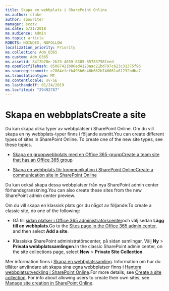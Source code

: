 ```yaml
---
title: Skapa en webbplats i SharePoint Online
ms.author: clake
author: spowriter
manager: scotv
ms.date: 5/21/2018
ms.audience: Admin
ms.topic: article
ROBOTS: NOINDEX, NOFOLLOW
localization_priority: Priority
ms.collection: Adm_O365
ms.custom: Adm_O365
ms.assetid: 84f2b70e-2b23-4039-8305-85783798feed
ms.openlocfilehash: 85067421b86ed4128aac21bd797c623c31375f96
ms.sourcegitcommit: e2864efcfb493b6e46b662b746661a61232bdba7
ms.translationtype: MT
ms.contentlocale: sv-SE
ms.lasthandoff: 01/24/2019
ms.locfileid: "29492787"
---
```

# <a name="create-a-site"></a><span data-ttu-id="dc79d-102">Skapa en webbplats</span><span class="sxs-lookup"><span data-stu-id="dc79d-102">Create a site</span></span>

<span data-ttu-id="dc79d-p101">Du kan skapa olika typer av webbplatser i SharePoint Online. Om du vill skapa en ny webbplats-typer finns i följande avsnitt.</span><span class="sxs-lookup"><span data-stu-id="dc79d-p101">You can create different types of sites in SharePoint Online. To create one of the new site types, see these topics.</span></span>
  
- [<span data-ttu-id="dc79d-105">Skapa en gruppwebbplats med en Office 365-grupp</span><span class="sxs-lookup"><span data-stu-id="dc79d-105">Create a team site that has an Office 365 group</span></span>](https://go.microsoft.com/fwlink/?linkid=866292)
    
- [<span data-ttu-id="dc79d-106">Skapa en webbplats för kommunikation i SharePoint Online</span><span class="sxs-lookup"><span data-stu-id="dc79d-106">Create a communication site in SharePoint Online</span></span>](https://go.microsoft.com/fwlink/?linkid=866294)
    
<span data-ttu-id="dc79d-107">Du kan också skapa dessa webbplatser från nya SharePoint admin center förhandsgranskning.</span><span class="sxs-lookup"><span data-stu-id="dc79d-107">You can also create these sites from the new SharePoint admin center preview.</span></span>
  
<span data-ttu-id="dc79d-108">Om du vill skapa en klassisk plats gör du något av följande:</span><span class="sxs-lookup"><span data-stu-id="dc79d-108">To create a classic site, do one of the following:</span></span>
  
- <span data-ttu-id="dc79d-109">Gå till [sidan platser i Office 365 administratörscenter](https://portal.office.com/adminportal/home#/SitesList)och välj sedan **Lägg till en webbplats**.</span><span class="sxs-lookup"><span data-stu-id="dc79d-109">Go to the [Sites page in the Office 365 admin center](https://portal.office.com/adminportal/home#/SitesList), and then select **Add a site**.</span></span>
    
- <span data-ttu-id="dc79d-110">Klassiska SharePoint administratörscenter, på sidan samlingar, Välj **Ny** \> **Privata webbplatssamlingen**.</span><span class="sxs-lookup"><span data-stu-id="dc79d-110">In the classic SharePoint admin center, on the site collections page, select **New** \> **Private Site Collection**.</span></span>
    
<span data-ttu-id="dc79d-p102">Mer information finns i [Skapa en webbplatssamling](https://go.microsoft.com/fwlink/?linkid=866295). Information om hur du tillåter användare att skapa sina egna webbplatser finns i [Hantera webbplatsutveckling i SharePoint Online](https://go.microsoft.com/fwlink/?linkid=866296).</span><span class="sxs-lookup"><span data-stu-id="dc79d-p102">For more details, see [Create a site collection](https://go.microsoft.com/fwlink/?linkid=866295). For info about allowing users to create their own sites, see [Manage site creation in SharePoint Online](https://go.microsoft.com/fwlink/?linkid=866296).</span></span>
  

